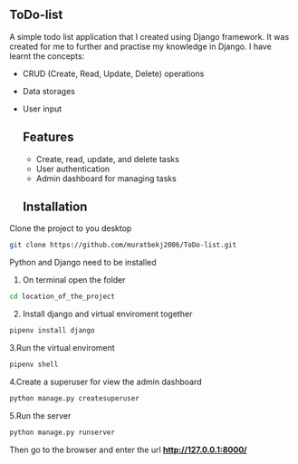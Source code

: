   ## ToDo-list
A simple todo list application that I created using Django framework. It was created for me to further and practise my knowledge in Django.
I have learnt the concepts:
- CRUD (Create, Read, Update, Delete) operations
- Data storages
- User input

  ## Features
  - Create, read, update, and delete tasks
  - User authentication
  - Admin dashboard for managing tasks
 
  ## Installation

Clone the project to you desktop
```bash
git clone https://github.com/muratbekj2006/ToDo-list.git
```

Python and Django need to be installed

1. On terminal open the folder
   
```bash
cd location_of_the_project
```

2. Install django and virtual enviroment together
   
```bash
pipenv install django
```

3.Run the virtual enviroment

```bash
pipenv shell
```

4.Create a superuser for view the admin dashboard
```bash
python manage.py createsuperuser
```

5.Run the server

```bash
python manage.py runserver
```

Then go to the browser and enter the url **http://127.0.0.1:8000/**
